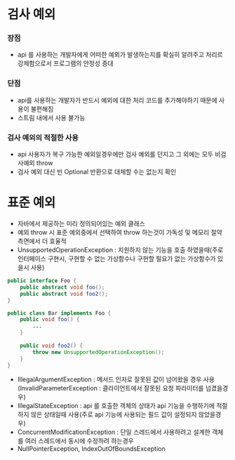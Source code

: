 # 검사 예외
### 장점
* api 를 사용하는 개발자에게 어떠한 예외가 발생하는지를 확실히 알려주고 처리르 강제함으로서 프로그램의 안정성 증대

### 단점
* api를 사용하는 개발자가 반드시 예외에 대한 처리 코드를 추가해야하기 때문에 사용이 불편해짐
* 스트림 내에서 사용 불가능

### 검사 예외의 적절한 사용
* api 사용자가 복구 가능한 예외일경우에만 검사 예외를 던지고 그 외에는 모두 비검사예외 throw
* 검사 예외 대신 빈 Optional 반환으로 대체할 수는 없는지 확인

# 표준 예외
* 자바에서 제공하는 미리 정의되어있는 예외 클래스
* 예외 throw 시 표준 예외중에서 선택하여 throw 하는것이 가독성 및 메모리 절약 측면에서 더 효율적
* UnsupportedOperationException : 지원하지 않는 기능을 호출 하였을때(주로 인터페이스 구현시, 구현할 수 없는 가상함수나 구현할 필요가 없는 가상함수가 있을시 사용)
```java
public interface Foo {
	public abstract void foo();
	public abstract void foo2();
}

public class Bar implements Foo {
	public void foo() {
		...
	}
	
	public void foo2() {
		throw new UnsupportedOperationException();
	}
}
```
* IllegalArgumentException : 메서드 인자로 잘못된 값이 넘어왔을 경우 사용(InvalidParameterException : 클라이언트에서 잘못된 요청 파라미터를 넘겼을경우)
* IllegalStateException : api 를 호출한 객체의 상태가 api 기능을 수행하기에 적절하지 않은 상태일때 사용(주로 api 기능에 사용되는 필드 값이 설정되지 않았을경우)
* ConcurrentModificationException : 단일 스레드에서 사용하려고 설계한 객체를 여러 스레드에서 동시에 수정하려 하는경우
* NullPointerException, IndexOutOfBoundsException 